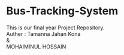 # Bus-Tracking-System
This is our final year Project Repository.
<br> 
Auther : Tamanna Jahan Kona
  <br> & <br>
         MOHAIMINUL HOSSAIN
